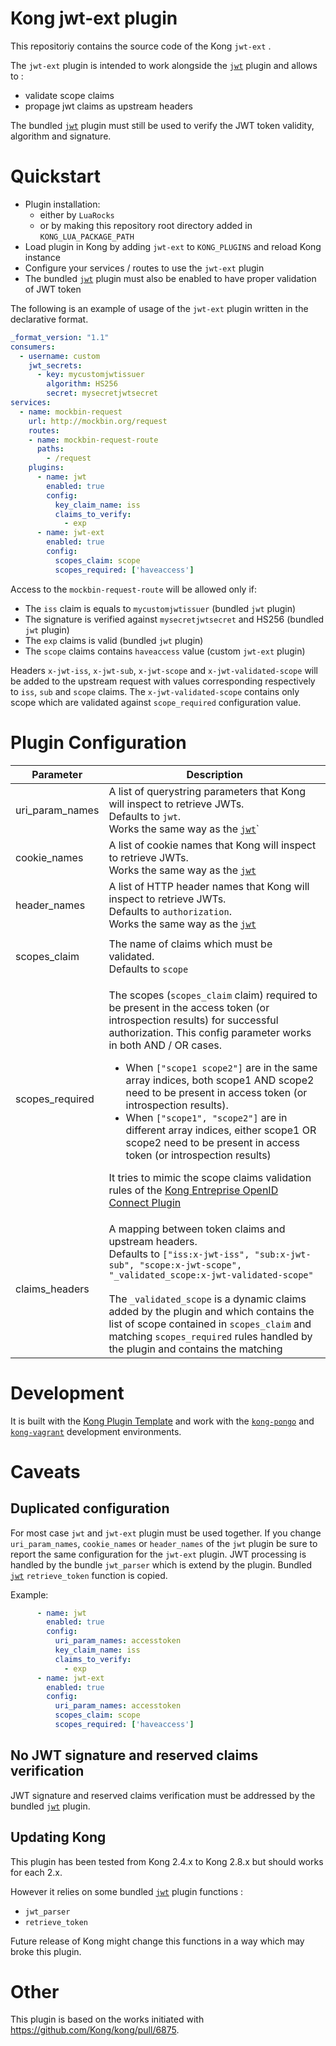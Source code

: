 Kong jwt-ext plugin
====================

This repositoriy contains the source code of the Kong `jwt-ext` .

The `jwt-ext` plugin is intended to work alongside the [`jwt`](https://docs.konghq.com/hub/kong-inc/jwt/) plugin and allows to :

 - validate scope claims
 - propage jwt claims as upstream headers

The bundled [`jwt`](https://docs.konghq.com/hub/kong-inc/jwt/) plugin must still be used to verify the JWT token validity, algorithm and signature.


Quickstart
==========

 - Plugin installation:
   - either by `LuaRocks`
   - or by making this repository root directory added in `KONG_LUA_PACKAGE_PATH`
 - Load plugin in Kong by adding `jwt-ext` to `KONG_PLUGINS` and reload Kong instance
 - Configure your services / routes to use the `jwt-ext` plugin
 - The bundled [`jwt`](https://docs.konghq.com/hub/kong-inc/jwt/) plugin must also be enabled to have proper validation of JWT token


The following is an example of usage of the `jwt-ext` plugin written in the declarative format.

```yaml
_format_version: "1.1"
consumers:
  - username: custom
    jwt_secrets:
      - key: mycustomjwtissuer
        algorithm: HS256
        secret: mysecretjwtsecret
services:
  - name: mockbin-request
    url: http://mockbin.org/request
    routes:
    - name: mockbin-request-route
      paths:
        - /request
    plugins:
      - name: jwt
        enabled: true
        config:
          key_claim_name: iss
          claims_to_verify:
            - exp
      - name: jwt-ext
        enabled: true
        config:
          scopes_claim: scope
          scopes_required: ['haveaccess']
```


 Access to the `mockbin-request-route` will be allowed only if:

 - The `iss` claim is equals to `mycustomjwtissuer` (bundled `jwt` plugin)
 - The signature is verified against `mysecretjwtsecret` and HS256 (bundled `jwt` plugin)
 - The `exp` claims is valid (bundled `jwt` plugin)
 - The `scope` claims contains `haveaccess` value (custom `jwt-ext` plugin)

Headers `x-jwt-iss`, `x-jwt-sub`, `x-jwt-scope` and 
`x-jwt-validated-scope` will be added to the upstream request with values corresponding respectively to `iss`, `sub` and `scope` claims. The `x-jwt-validated-scope` contains only scope which are validated against `scope_required` configuration value.



Plugin Configuration
====================

| Parameter | Description |
| -- | -- |
| uri_param_names | A list of querystring parameters that Kong will inspect to retrieve JWTs.<br>Defaults to `jwt`.<br>Works the same way as the  [`jwt`](https://docs.konghq.com/hub/kong-inc/jwt/)`|
| cookie_names | A list of cookie names that Kong will inspect to retrieve JWTs.<br>Works the same way as the  [`jwt`](https://docs.konghq.com/hub/kong-inc/jwt/) |
| header_names | A list of HTTP header names that Kong will inspect to retrieve JWTs.<br>Defaults to `authorization`.<br>Works the same way as the  [`jwt`](https://docs.konghq.com/hub/kong-inc/jwt/)
| | |
| scopes_claim | The name of claims which must be validated.<br>Defaults to `scope` |
| scopes_required | <p>The scopes (<code>scopes_claim</code> claim) required to be present in the access token (or introspection results) for successful authorization. This config parameter works in both AND / OR cases.<ul><li>When <code>["scope1 scope2"]</code> are in the same array indices, both scope1 AND scope2 need to be present in access token (or introspection results).</li><li> When <code>["scope1", "scope2"]</code> are in different array indices, either scope1 OR scope2 need to be present in access token (or introspection results)</li></ul></p><p>It tries to mimic the scope claims validation rules of the [Kong Entreprise OpenID Connect Plugin](https://docs.konghq.com/hub/kong-inc/openid-connect/#claims-based-authorization) |
| claims_headers | A mapping between token claims and upstream headers.<br>Defaults to <code>["iss:x-jwt-iss", "sub:x-jwt-sub", "scope:x-jwt-scope", "_validated_scope:x-jwt-validated-scope"</code><br><br>The `_validated_scope` is a dynamic claims added by the plugin and  which contains the list of scope contained in `scopes_claim` and matching `scopes_required` rules handled by the plugin and contains the matching  |


Development
============

It is built with the [Kong Plugin Template](https://github.com/Kong/kong-plugin) and work with the [`kong-pongo`](https://github.com/Kong/kong-pongo) and
[`kong-vagrant`](https://github.com/Kong/kong-vagrant) development environments.


Caveats
=======

Duplicated configuration
------------------------

For most case `jwt` and `jwt-ext` plugin must be used together. If you change `uri_param_names`, `cookie_names` or `header_names` of the `jwt` plugin be sure to report the same configuration for the `jwt-ext` plugin.
JWT processing is handled by the bundle `jwt_parser` which is extend by the plugin. Bundled [`jwt`](https://docs.konghq.com/hub/kong-inc/jwt/) `retrieve_token` function is copied.

Example:
```yaml
      - name: jwt
        enabled: true
        config:
          uri_param_names: accesstoken
          key_claim_name: iss
          claims_to_verify:
            - exp
      - name: jwt-ext
        enabled: true
        config:
          uri_param_names: accesstoken
          scopes_claim: scope
          scopes_required: ['haveaccess']
```
No JWT signature and reserved claims verification
-----------------------------------------------

JWT signature and reserved claims verification must be addressed by the bundled [`jwt`](https://docs.konghq.com/hub/kong-inc/jwt/) plugin.

Updating Kong
-------------

This plugin has been tested from Kong 2.4.x to Kong 2.8.x but should works for each 2.x.

However it relies on some bundled [`jwt`](https://docs.konghq.com/hub/kong-inc/jwt/) plugin functions :

 - `jwt_parser`
 - `retrieve_token`

Future release of Kong might change this functions in a way which may broke this plugin.

Other
=====

This plugin is based on the works initiated with https://github.com/Kong/kong/pull/6875.




